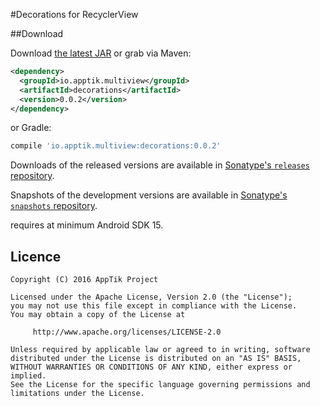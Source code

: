 #Decorations for RecyclerView

##Download

Download [the latest JAR][mvn] or grab via Maven:
```xml
<dependency>
  <groupId>io.apptik.multiview</groupId>
  <artifactId>decorations</artifactId>
  <version>0.0.2</version>
</dependency>
```
or Gradle:
```groovy
compile 'io.apptik.multiview:decorations:0.0.2'
```

Downloads of the released versions are available in [Sonatype's `releases` repository][release].

Snapshots of the development versions are available in [Sonatype's `snapshots` repository][snap].

requires at minimum Android SDK 15.

## Licence

    Copyright (C) 2016 AppTik Project

    Licensed under the Apache License, Version 2.0 (the "License");
    you may not use this file except in compliance with the License.
    You may obtain a copy of the License at

         http://www.apache.org/licenses/LICENSE-2.0

    Unless required by applicable law or agreed to in writing, software
    distributed under the License is distributed on an "AS IS" BASIS,
    WITHOUT WARRANTIES OR CONDITIONS OF ANY KIND, either express or implied.
    See the License for the specific language governing permissions and
    limitations under the License.

 [mvn]: https://search.maven.org/remote_content?g=io.apptik.multiview&a=decorations&v=LATEST
 [release]: https://oss.sonatype.org/content/repositories/releases/io/apptik/multiview/decorations
 [snap]: https://oss.sonatype.org/content/repositories/snapshots/io/apptik/multiview/decorations
